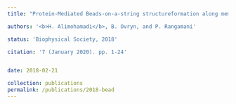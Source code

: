 ```yaml
---
title: "Protein-Mediated Beads-on-a-string structureformation along membrane nanotubes in live cells"

authors: '<b>H. Alimohamadi</b>, B. Ovryn, and P. Rangamani'

status: 'Biophysical Society, 2018'

citation: '7 (January 2020). pp. 1-24'


date: 2018-02-21

collection: publications
permalink: /publications/2018-bead
---
```

